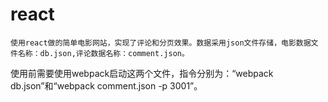 # react
    使用react做的简单电影网站，实现了评论和分页效果。数据采用json文件存储，电影数据文件名称：db.json,评论数据名称：comment.json。
使用前需要使用webpack启动这两个文件，指令分别为：“webpack db.json”和“webpack comment.json -p 3001”。
